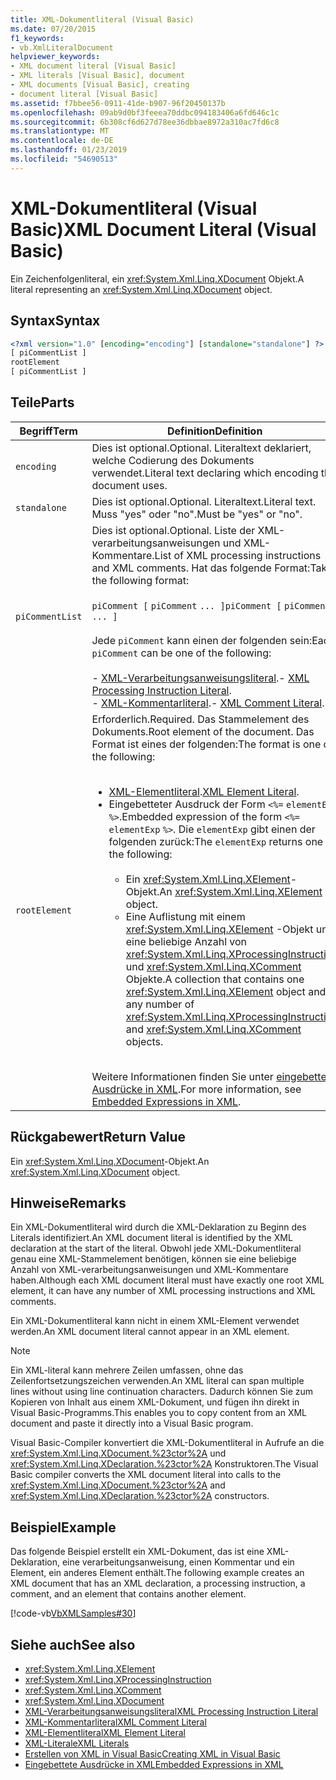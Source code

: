 ```yaml
---
title: XML-Dokumentliteral (Visual Basic)
ms.date: 07/20/2015
f1_keywords:
- vb.XmlLiteralDocument
helpviewer_keywords:
- XML document literal [Visual Basic]
- XML literals [Visual Basic], document
- XML documents [Visual Basic], creating
- document literal [Visual Basic]
ms.assetid: f7bbee56-0911-41de-b907-96f20450137b
ms.openlocfilehash: 09ab9d0bf3feeea70ddbc094183406a6fd646c1c
ms.sourcegitcommit: 6b308cf6d627d78ee36dbbae8972a310ac7fd6c8
ms.translationtype: MT
ms.contentlocale: de-DE
ms.lasthandoff: 01/23/2019
ms.locfileid: "54690513"
---
```

# <a name="xml-document-literal-visual-basic"></a><span data-ttu-id="22eee-102">XML-Dokumentliteral (Visual Basic)</span><span class="sxs-lookup"><span data-stu-id="22eee-102">XML Document Literal (Visual Basic)</span></span>
<span data-ttu-id="22eee-103">Ein Zeichenfolgenliteral, ein <xref:System.Xml.Linq.XDocument> Objekt.</span><span class="sxs-lookup"><span data-stu-id="22eee-103">A literal representing an <xref:System.Xml.Linq.XDocument> object.</span></span>  
  
## <a name="syntax"></a><span data-ttu-id="22eee-104">Syntax</span><span class="sxs-lookup"><span data-stu-id="22eee-104">Syntax</span></span>  
  
```xml  
<?xml version="1.0" [encoding="encoding"] [standalone="standalone"] ?>  
[ piCommentList ]  
rootElement  
[ piCommentList ]  
```  
  
## <a name="parts"></a><span data-ttu-id="22eee-105">Teile</span><span class="sxs-lookup"><span data-stu-id="22eee-105">Parts</span></span>  
  
|<span data-ttu-id="22eee-106">Begriff</span><span class="sxs-lookup"><span data-stu-id="22eee-106">Term</span></span>|<span data-ttu-id="22eee-107">Definition</span><span class="sxs-lookup"><span data-stu-id="22eee-107">Definition</span></span>|  
|---|---|  
|`encoding`|<span data-ttu-id="22eee-108">Dies ist optional.</span><span class="sxs-lookup"><span data-stu-id="22eee-108">Optional.</span></span> <span data-ttu-id="22eee-109">Literaltext deklariert, welche Codierung des Dokuments verwendet.</span><span class="sxs-lookup"><span data-stu-id="22eee-109">Literal text declaring which encoding the document uses.</span></span>|  
|`standalone`|<span data-ttu-id="22eee-110">Dies ist optional.</span><span class="sxs-lookup"><span data-stu-id="22eee-110">Optional.</span></span> <span data-ttu-id="22eee-111">Literaltext.</span><span class="sxs-lookup"><span data-stu-id="22eee-111">Literal text.</span></span> <span data-ttu-id="22eee-112">Muss "yes" oder "no".</span><span class="sxs-lookup"><span data-stu-id="22eee-112">Must be "yes" or "no".</span></span>|  
|`piCommentList`|<span data-ttu-id="22eee-113">Dies ist optional.</span><span class="sxs-lookup"><span data-stu-id="22eee-113">Optional.</span></span> <span data-ttu-id="22eee-114">Liste der XML-verarbeitungsanweisungen und XML-Kommentare.</span><span class="sxs-lookup"><span data-stu-id="22eee-114">List of XML processing instructions and XML comments.</span></span> <span data-ttu-id="22eee-115">Hat das folgende Format:</span><span class="sxs-lookup"><span data-stu-id="22eee-115">Takes the following format:</span></span><br /><br /> <span data-ttu-id="22eee-116">`piComment [` `piComment` `... ]`</span><span class="sxs-lookup"><span data-stu-id="22eee-116">`piComment [` `piComment` `... ]`</span></span><br /><br /> <span data-ttu-id="22eee-117">Jede `piComment` kann einen der folgenden sein:</span><span class="sxs-lookup"><span data-stu-id="22eee-117">Each `piComment` can be one of the following:</span></span><br /><br /> <span data-ttu-id="22eee-118">-   [XML-Verarbeitungsanweisungsliteral](../../../visual-basic/language-reference/xml-literals/xml-processing-instruction-literal.md).</span><span class="sxs-lookup"><span data-stu-id="22eee-118">-   [XML Processing Instruction Literal](../../../visual-basic/language-reference/xml-literals/xml-processing-instruction-literal.md).</span></span><br /><span data-ttu-id="22eee-119">-   [XML-Kommentarliteral](../../../visual-basic/language-reference/xml-literals/xml-comment-literal.md).</span><span class="sxs-lookup"><span data-stu-id="22eee-119">-   [XML Comment Literal](../../../visual-basic/language-reference/xml-literals/xml-comment-literal.md).</span></span>|  
|`rootElement`|<span data-ttu-id="22eee-120">Erforderlich.</span><span class="sxs-lookup"><span data-stu-id="22eee-120">Required.</span></span> <span data-ttu-id="22eee-121">Das Stammelement des Dokuments.</span><span class="sxs-lookup"><span data-stu-id="22eee-121">Root element of the document.</span></span> <span data-ttu-id="22eee-122">Das Format ist eines der folgenden:</span><span class="sxs-lookup"><span data-stu-id="22eee-122">The format is one of the following:</span></span><br /><br /> <ul><li><span data-ttu-id="22eee-123">[XML-Elementliteral](../../../visual-basic/language-reference/xml-literals/xml-element-literal.md).</span><span class="sxs-lookup"><span data-stu-id="22eee-123">[XML Element Literal](../../../visual-basic/language-reference/xml-literals/xml-element-literal.md).</span></span></li><li><span data-ttu-id="22eee-124">Eingebetteter Ausdruck der Form `<%=` `elementExp` `%>`.</span><span class="sxs-lookup"><span data-stu-id="22eee-124">Embedded expression of the form `<%=` `elementExp` `%>`.</span></span> <span data-ttu-id="22eee-125">Die `elementExp` gibt einen der folgenden zurück:</span><span class="sxs-lookup"><span data-stu-id="22eee-125">The `elementExp` returns one of the following:</span></span><br /><br /> <ul><li><span data-ttu-id="22eee-126">Ein <xref:System.Xml.Linq.XElement>-Objekt.</span><span class="sxs-lookup"><span data-stu-id="22eee-126">An <xref:System.Xml.Linq.XElement> object.</span></span></li><li><span data-ttu-id="22eee-127">Eine Auflistung mit einem <xref:System.Xml.Linq.XElement> -Objekt und eine beliebige Anzahl von <xref:System.Xml.Linq.XProcessingInstruction> und <xref:System.Xml.Linq.XComment> Objekte.</span><span class="sxs-lookup"><span data-stu-id="22eee-127">A collection that contains one <xref:System.Xml.Linq.XElement> object and any number of <xref:System.Xml.Linq.XProcessingInstruction> and <xref:System.Xml.Linq.XComment> objects.</span></span></li></ul></li></ul><br /> <span data-ttu-id="22eee-128">Weitere Informationen finden Sie unter [eingebettete Ausdrücke in XML](../../../visual-basic/programming-guide/language-features/xml/embedded-expressions-in-xml.md).</span><span class="sxs-lookup"><span data-stu-id="22eee-128">For more information, see [Embedded Expressions in XML](../../../visual-basic/programming-guide/language-features/xml/embedded-expressions-in-xml.md).</span></span>|  
  
## <a name="return-value"></a><span data-ttu-id="22eee-129">Rückgabewert</span><span class="sxs-lookup"><span data-stu-id="22eee-129">Return Value</span></span>  
 <span data-ttu-id="22eee-130">Ein <xref:System.Xml.Linq.XDocument>-Objekt.</span><span class="sxs-lookup"><span data-stu-id="22eee-130">An <xref:System.Xml.Linq.XDocument> object.</span></span>  
  
## <a name="remarks"></a><span data-ttu-id="22eee-131">Hinweise</span><span class="sxs-lookup"><span data-stu-id="22eee-131">Remarks</span></span>  
 <span data-ttu-id="22eee-132">Ein XML-Dokumentliteral wird durch die XML-Deklaration zu Beginn des Literals identifiziert.</span><span class="sxs-lookup"><span data-stu-id="22eee-132">An XML document literal is identified by the XML declaration at the start of the literal.</span></span> <span data-ttu-id="22eee-133">Obwohl jede XML-Dokumentliteral genau eine XML-Stammelement benötigen, können sie eine beliebige Anzahl von XML-verarbeitungsanweisungen und XML-Kommentare haben.</span><span class="sxs-lookup"><span data-stu-id="22eee-133">Although each XML document literal must have exactly one root XML element, it can have any number of XML processing instructions and XML comments.</span></span>  
  
 <span data-ttu-id="22eee-134">Ein XML-Dokumentliteral kann nicht in einem XML-Element verwendet werden.</span><span class="sxs-lookup"><span data-stu-id="22eee-134">An XML document literal cannot appear in an XML element.</span></span>  
  
> [!NOTE]
>  <span data-ttu-id="22eee-135">Ein XML-literal kann mehrere Zeilen umfassen, ohne das Zeilenfortsetzungszeichen verwenden.</span><span class="sxs-lookup"><span data-stu-id="22eee-135">An XML literal can span multiple lines without using line continuation characters.</span></span> <span data-ttu-id="22eee-136">Dadurch können Sie zum Kopieren von Inhalt aus einem XML-Dokument, und fügen ihn direkt in Visual Basic-Programms.</span><span class="sxs-lookup"><span data-stu-id="22eee-136">This enables you to copy content from an XML document and paste it directly into a Visual Basic program.</span></span>  
  
 <span data-ttu-id="22eee-137">Visual Basic-Compiler konvertiert die XML-Dokumentliteral in Aufrufe an die <xref:System.Xml.Linq.XDocument.%23ctor%2A> und <xref:System.Xml.Linq.XDeclaration.%23ctor%2A> Konstruktoren.</span><span class="sxs-lookup"><span data-stu-id="22eee-137">The Visual Basic compiler converts the XML document literal into calls to the <xref:System.Xml.Linq.XDocument.%23ctor%2A> and <xref:System.Xml.Linq.XDeclaration.%23ctor%2A> constructors.</span></span>  
  
## <a name="example"></a><span data-ttu-id="22eee-138">Beispiel</span><span class="sxs-lookup"><span data-stu-id="22eee-138">Example</span></span>  
 <span data-ttu-id="22eee-139">Das folgende Beispiel erstellt ein XML-Dokument, das ist eine XML-Deklaration, eine verarbeitungsanweisung, einen Kommentar und ein Element, ein anderes Element enthält.</span><span class="sxs-lookup"><span data-stu-id="22eee-139">The following example creates an XML document that has an XML declaration, a processing instruction, a comment, and an element that contains another element.</span></span>  
  
 [!code-vb[VbXMLSamples#30](../../../visual-basic/language-reference/operators/codesnippet/VisualBasic/xml-document-literal_1.vb)]  
  
## <a name="see-also"></a><span data-ttu-id="22eee-140">Siehe auch</span><span class="sxs-lookup"><span data-stu-id="22eee-140">See also</span></span>
- <xref:System.Xml.Linq.XElement>
- <xref:System.Xml.Linq.XProcessingInstruction>
- <xref:System.Xml.Linq.XComment>
- <xref:System.Xml.Linq.XDocument>
- [<span data-ttu-id="22eee-141">XML-Verarbeitungsanweisungsliteral</span><span class="sxs-lookup"><span data-stu-id="22eee-141">XML Processing Instruction Literal</span></span>](../../../visual-basic/language-reference/xml-literals/xml-processing-instruction-literal.md)
- [<span data-ttu-id="22eee-142">XML-Kommentarliteral</span><span class="sxs-lookup"><span data-stu-id="22eee-142">XML Comment Literal</span></span>](../../../visual-basic/language-reference/xml-literals/xml-comment-literal.md)
- [<span data-ttu-id="22eee-143">XML-Elementliteral</span><span class="sxs-lookup"><span data-stu-id="22eee-143">XML Element Literal</span></span>](../../../visual-basic/language-reference/xml-literals/xml-element-literal.md)
- [<span data-ttu-id="22eee-144">XML-Literale</span><span class="sxs-lookup"><span data-stu-id="22eee-144">XML Literals</span></span>](../../../visual-basic/language-reference/xml-literals/index.md)
- [<span data-ttu-id="22eee-145">Erstellen von XML in Visual Basic</span><span class="sxs-lookup"><span data-stu-id="22eee-145">Creating XML in Visual Basic</span></span>](../../../visual-basic/programming-guide/language-features/xml/creating-xml.md)
- [<span data-ttu-id="22eee-146">Eingebettete Ausdrücke in XML</span><span class="sxs-lookup"><span data-stu-id="22eee-146">Embedded Expressions in XML</span></span>](../../../visual-basic/programming-guide/language-features/xml/embedded-expressions-in-xml.md)
